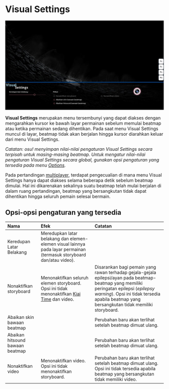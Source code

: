 # Visual Settings

![](img/visual-settings-ID.jpg "Tampilan menu Visual Settings")

**Visual Settings** merupakan menu tersembunyi yang dapat diakses dengan mengarahkan kursor ke bawah layar permainan sebelum memulai beatmap atau ketika permainan sedang dihentikan. Pada saat menu Visual Settings muncul di layar, beatmap tidak akan berjalan hingga kursor diarahkan keluar dari menu Visual Settings.

*Catatan: osu! menyimpan nilai-nilai pengaturan Visual Settings secara terpisah untuk masing-masing beatmap. Untuk mengatur nilai-nilai pengaturan Visual Settings secara global, gunakan opsi pengaturan yang tersedia pada menu [Options](/wiki/Options).*

Pada pertandingan [multiplayer](/wiki/Multi), terdapat pengecualian di mana menu Visual Settings hanya dapat diakses selama beberapa detik sebelum beatmap dimulai. Hal ini dikarenakan sekalinya suatu beatmap telah mulai berjalan di dalam ruang pertandingan, beatmap yang bersangkutan tidak dapat dihentikan hingga seluruh pemain selesai bermain.

## Opsi-opsi pengaturan yang tersedia

| Nama | Efek | Catatan |
| :-- | :-- | :-- |
| Keredupan Latar Belakang | Meredupkan latar belakang dan elemen-elemen visual lainnya pada layar permainan (termasuk storyboard dan/atau video). |  |
| Nonaktifkan storyboard | Menonaktifkan seluruh elemen storyboard. Opsi ini tidak menonaktifkan [Kiai Time](/wiki/Kiai_time) dan video. | Disarankan bagi pemain yang rawan terhadap gejala-gejala epilepsi/ayan pada beatmap-beatmap yang memiliki peringatan epilepsi (*epilepsy warning*). Opsi ini tidak tersedia apabila beatmap yang bersangkutan tidak memiliki storyboard. |
| Abaikan skin bawaan beatmap | | Perubahan baru akan terlihat setelah beatmap dimuat ulang. |
| Abaikan hitsound bawaan beatmap | | Perubahan baru akan terlihat setelah beatmap dimuat ulang. |
| Nonaktifkan video | Menonaktifkan video. Opsi ini tidak menonaktifkan storyboard. | Perubahan baru akan terlihat setelah beatmap dimuat ulang. Opsi ini tidak tersedia apabila beatmap yang bersangkutan tidak memiliki video. |
